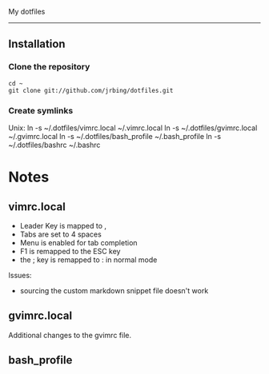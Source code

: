 My dotfiles

-------------------

## Installation ##

### Clone the repository ###

    cd ~
    git clone git://github.com/jrbing/dotfiles.git

### Create symlinks ###

Unix:
    ln -s ~/.dotfiles/vimrc.local ~/.vimrc.local
    ln -s ~/.dotfiles/gvimrc.local ~/.gvimrc.local
    ln -s ~/.dotfiles/bash_profile ~/.bash_profile
    ln -s ~/.dotfiles/bashrc ~/.bashrc

# Notes #

## vimrc.local ##

* Leader Key is mapped to ,
* Tabs are set to 4 spaces
* Menu is enabled for tab completion
* F1 is remapped to the ESC key
* the ; key is remapped to : in normal mode

Issues:

* sourcing the custom markdown snippet file doesn't work

## gvimrc.local ##
Additional changes to the gvimrc file. 

## bash_profile ##

